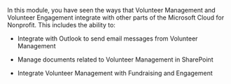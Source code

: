 In this module, you have seen the ways that Volunteer Management and Volunteer Engagement integrate with other parts of the Microsoft Cloud for Nonprofit. This includes the ability to:

-   Integrate with Outlook to send email messages from Volunteer Management

-   Manage documents related to Volunteer Management in SharePoint

-   Integrate Volunteer Management with Fundraising and Engagement
